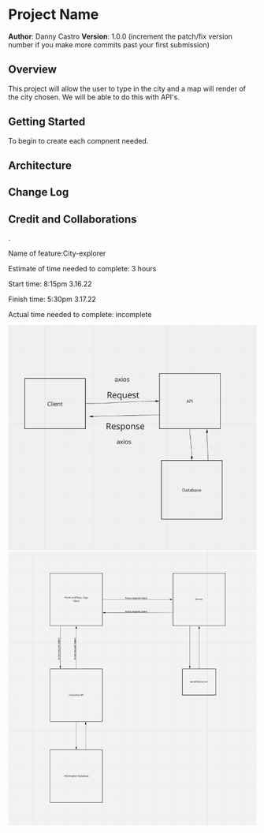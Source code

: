 # Project Name

**Author**: Danny Castro
**Version**: 1.0.0 (increment the patch/fix version number if you make more commits past your first submission)

## Overview
This project will allow the user to type in the city and a map will render of the city chosen.  We will be able to do this with API's.

## Getting Started
<!-- What are the steps that a user must take in order to build this app on their own machine and get it running? -->
To begin to create each compnent needed.


## Architecture
<!-- Provide a detailed description of the application design. What technologies (languages, libraries, etc) you're using, and any other relevant design information. -->

## Change Log
<!-- Use this area to document the iterative changes made to your application as each feature is successfully implemented. Use time stamps. Here's an example:

01-01-2001 4:59pm - Application now has a fully-functional express server, with a GET route for the location resource. -->

## Credit and Collaborations
<!-- Give credit (and a link) to other people or resources that helped you build this application. -->.

Name of feature:City-explorer

Estimate of time needed to complete: 3 hours

Start time: 8:15pm 3.16.22

Finish time: 5:30pm 3.17.22

Actual time needed to complete: incomplete

![FlowChart](./src/flowChart.png)
![FlowChart](./src/flowChart2.png)

